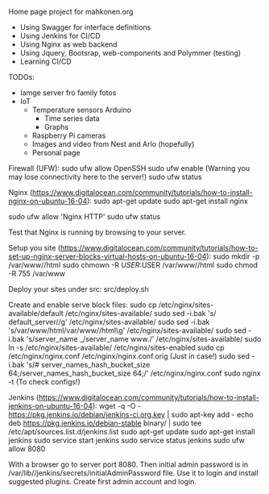 Home page project for mahkonen.org

- Using Swagger for interface definitions
- Using Jenkins for CI/CD
- Using Nginx as web backend
- Using Jquery, Bootsrap, web-components and Polymmer (testing)
- Learning CI/CD

TODOs:
- Iamge server fro family fotos
- IoT
	- Temperature sensors Arduino
		- Time series data
		- Graphs
	- Raspberry Pi cameras
	- Images and video from Nest and Arlo (hopefully)
	- Personal page

Firewall (UFW):
sudo ufw allow OpenSSH
sudo ufw enable (Warning you may lose connectivity here to the server!)
sudo ufw status

Nginx (https://www.digitalocean.com/community/tutorials/how-to-install-nginx-on-ubuntu-16-04):
sudo apt-get update
sudo apt-get install nginx

sudo ufw allow 'Nginx HTTP'
sudo ufw status

Test that Nginx is running by browsing to your server.

Setup you site (https://www.digitalocean.com/community/tutorials/how-to-set-up-nginx-server-blocks-virtual-hosts-on-ubuntu-16-04):
sudo mkdir -p /var/www/<domainname>/html
sudo chmown -R $USER:$USER /var/www/<domainname>/html
sudo chmod -R 755 /var/www

Deploy your sites under src:
src/deploy.sh

Create and enable serve block files:
sudo cp /etc/nginx/sites-available/default /etc/nginx/sites-available/<domainname>
sudo sed -i.bak 's/ default_server//g' /etc/nginx/sites-available/<domainname>
sudo sed -i.bak 's\/var/www/html\/var/www/<domainname>/html\g' /etc/nginx/sites-available/<domainname>
sudo sed -i.bak 's/server_name _/server_name <domainname> www.<domainname>/' /etc/nginx/sites-available/<somainname>
sudo ln -s /etc/nginx/sites-available/<domainname> /etc/nginx/sites-enabled
sudo cp /etc/nginx/nginx.conf /etc/nginx/nginx.conf.orig (Just in case!)
sudo sed -i.bak 's/# server_names_hash_bucket_size 64;/server_names_hash_bucket_size 64;/' /etc/nginx/nginx.conf
sudo nginx -t (To check configs!)

Jenkins (https://www.digitalocean.com/community/tutorials/how-to-install-jenkins-on-ubuntu-16-04):
wget -q -O - https://pkg.jenkins.io/debian/jenkins-ci.org.key | sudo apt-key add -
echo deb https://pkg.jenkins.io/debian-stable binary/ | sudo tee /etc/apt/sources.list.d/jenkins.list
sudo apt-get update
sudo apt-get install jenkins
sudo service start jenkins
sudo service status jenkins
sudo ufw allow 8080

With a browser go to server port 8080. Then initial admin password is in /var/lib//jenkins/secrets/initialAdminPassword file. Use it to login and install suggested plugins. Create first admin account and login.